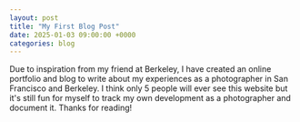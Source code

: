 ```yaml
---
layout: post
title: "My First Blog Post"
date: 2025-01-03 09:00:00 +0000
categories: blog
---
```

Due to inspiration from my friend at Berkeley, I have created an online portfolio and blog to write about my experiences as a photographer in San Francisco and Berkeley. I think only 5 people will ever see this website but it's still fun for myself to track my own development as a photographer and document it. Thanks for reading!
